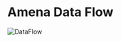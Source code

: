 # Amena Data Flow
![DataFlow](https://user-images.githubusercontent.com/26696733/110245358-8c509a00-7f17-11eb-9b1d-6cadb12e6b4c.png)